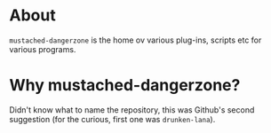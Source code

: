 # About
``mustached-dangerzone`` is the home ov various plug-ins, scripts etc for various
programs.

# Why mustached-dangerzone?
Didn't know what to name the repository, this was Github's second suggestion
(for the curious, first one was ``drunken-lana``).
